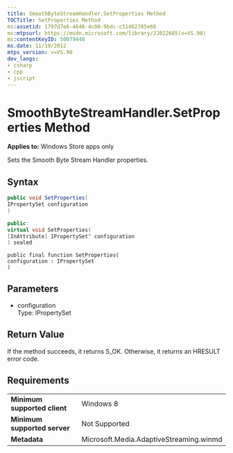 ```yaml
---
title: SmoothByteStreamHandler.SetProperties Method
TOCTitle: SetProperties Method
ms:assetid: 1797d7e6-4646-4c00-9bdc-c51462705e66
ms:mtpsurl: https://msdn.microsoft.com/library/JJ822685(v=VS.90)
ms:contentKeyID: 50079440
ms.date: 11/19/2012
mtps_version: v=VS.90
dev_langs:
- csharp
- cpp
- jscript
---
```


# SmoothByteStreamHandler.SetProperties Method

**Applies to:** Windows Store apps only

Sets the Smooth Byte Stream Handler properties.

## Syntax

```csharp
public void SetProperties(
IPropertySet configuration
)
```

```cpp
public:
virtual void SetProperties(
[InAttribute] IPropertySet^ configuration
) sealed
```

```jscript
public final function SetProperties(
configuration : IPropertySet
)
```

## Parameters

  - configuration  
    Type: IPropertySet

## Return Value

If the method succeeds, it returns S\_OK. Otherwise, it returns an HRESULT error code.

## Requirements

|||
|--- |--- |
|**Minimum supported client**|Windows 8|
|**Minimum supported server**|Not Supported|
|**Metadata**|Microsoft.Media.AdaptiveStreaming.winmd|
